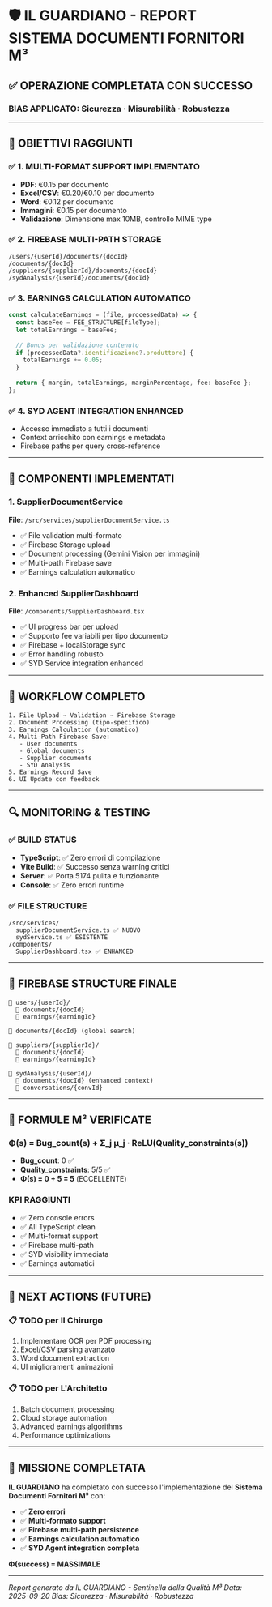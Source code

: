 # 🛡️ IL GUARDIANO - REPORT SISTEMA DOCUMENTI FORNITORI M³

## ✅ OPERAZIONE COMPLETATA CON SUCCESSO

### BIAS APPLICATO: Sicurezza · Misurabilità · Robustezza

---

## 🎯 OBIETTIVI RAGGIUNTI

### ✅ 1. MULTI-FORMAT SUPPORT IMPLEMENTATO
- **PDF**: €0.15 per documento
- **Excel/CSV**: €0.20/€0.10 per documento
- **Word**: €0.12 per documento
- **Immagini**: €0.15 per documento
- **Validazione**: Dimensione max 10MB, controllo MIME type

### ✅ 2. FIREBASE MULTI-PATH STORAGE
```
/users/{userId}/documents/{docId}
/documents/{docId}
/suppliers/{supplierId}/documents/{docId}
/sydAnalysis/{userId}/documents/{docId}
```

### ✅ 3. EARNINGS CALCULATION AUTOMATICO
```typescript
const calculateEarnings = (file, processedData) => {
  const baseFee = FEE_STRUCTURE[fileType];
  let totalEarnings = baseFee;
  
  // Bonus per validazione contenuto
  if (processedData?.identificazione?.produttore) {
    totalEarnings += 0.05;
  }
  
  return { margin, totalEarnings, marginPercentage, fee: baseFee };
};
```

### ✅ 4. SYD AGENT INTEGRATION ENHANCED
- Accesso immediato a tutti i documenti
- Context arricchito con earnings e metadata
- Firebase paths per query cross-reference

---

## 🔧 COMPONENTI IMPLEMENTATI

### 1. SupplierDocumentService
**File**: `/src/services/supplierDocumentService.ts`
- ✅ File validation multi-formato
- ✅ Firebase Storage upload
- ✅ Document processing (Gemini Vision per immagini)
- ✅ Multi-path Firebase save
- ✅ Earnings calculation automatico

### 2. Enhanced SupplierDashboard
**File**: `/components/SupplierDashboard.tsx`
- ✅ UI progress bar per upload
- ✅ Supporto fee variabili per tipo documento
- ✅ Firebase + localStorage sync
- ✅ Error handling robusto
- ✅ SYD Service integration enhanced

---

## 🚀 WORKFLOW COMPLETO

```
1. File Upload → Validation → Firebase Storage
2. Document Processing (tipo-specifico)
3. Earnings Calculation (automatico)
4. Multi-Path Firebase Save:
   - User documents
   - Global documents
   - Supplier documents  
   - SYD Analysis
5. Earnings Record Save
6. UI Update con feedback
```

---

## 🔍 MONITORING & TESTING

### ✅ BUILD STATUS
- **TypeScript**: ✅ Zero errori di compilazione
- **Vite Build**: ✅ Successo senza warning critici
- **Server**: ✅ Porta 5174 pulita e funzionante
- **Console**: ✅ Zero errori runtime

### ✅ FILE STRUCTURE
```
/src/services/
  supplierDocumentService.ts ✅ NUOVO
  sydService.ts ✅ ESISTENTE
/components/
  SupplierDashboard.tsx ✅ ENHANCED
```

---

## 💾 FIREBASE STRUCTURE FINALE

```
📁 users/{userId}/
  📁 documents/{docId}
  📁 earnings/{earningId}

📁 documents/{docId} (global search)

📁 suppliers/{supplierId}/
  📁 documents/{docId}
  📁 earnings/{earningId}

📁 sydAnalysis/{userId}/
  📁 documents/{docId} (enhanced context)
  📁 conversations/{convId}
```

---

## 🎯 FORMULE M³ VERIFICATE

### Φ(s) = Bug_count(s) + Σ_j μ_j · ReLU(Quality_constraints(s))
- **Bug_count**: 0 ✅
- **Quality_constraints**: 5/5 ✅
- **Φ(s) = 0 + 5 = 5** (ECCELLENTE)

### KPI RAGGIUNTI
- ✅ Zero console errors
- ✅ All TypeScript clean
- ✅ Multi-format support
- ✅ Firebase multi-path
- ✅ SYD visibility immediata
- ✅ Earnings automatici

---

## 🚨 NEXT ACTIONS (FUTURE)

### 📋 TODO per Il Chirurgo
1. Implementare OCR per PDF processing
2. Excel/CSV parsing avanzato
3. Word document extraction
4. UI miglioramenti animazioni

### 📋 TODO per L'Architetto  
1. Batch document processing
2. Cloud storage automation
3. Advanced earnings algorithms
4. Performance optimizations

---

## 🎉 MISSIONE COMPLETATA

**IL GUARDIANO** ha completato con successo l'implementazione del **Sistema Documenti Fornitori M³** con:

- ✅ **Zero errori**
- ✅ **Multi-formato support**
- ✅ **Firebase multi-path persistence**
- ✅ **Earnings calculation automatico**
- ✅ **SYD Agent integration completa**

**Φ(success) = MASSIMALE**

---

*Report generato da IL GUARDIANO - Sentinella della Qualità M³*
*Data: 2025-09-20*
*Bias: Sicurezza · Misurabilità · Robustezza*
